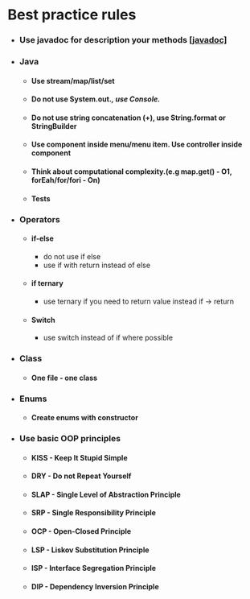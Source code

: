 # Best practice rules

- ### Use javadoc for description your methods [[javadoc]](https://docs.oracle.com/javase/8/docs/technotes/tools/windows/javadoc.html)

- ### Java
    - #### Use stream/map/list/set
    - #### Do not use System.out.*, use Console.*
    - #### Do not use string concatenation (+), use String.format or StringBuilder
    - #### Use component inside menu/menu item. Use controller inside component
    - #### Think about computational complexity.(e.g map.get() - O1, forEah/for/fori - On)
    - #### Tests

- ### Operators
    - #### if-else
        - do not use if else
        - use if with return instead of else
    - #### if ternary
        - use ternary if you need to return value instead if -> return
    - #### Switch
        - use switch instead of if where possible

- ### Class
    - #### One file - one class

- ### Enums
    - #### Create enums with constructor

- ### Use basic OOP principles
    - #### KISS - Keep It Stupid Simple
    - #### DRY - Do not Repeat Yourself
    - #### SLAP - Single Level of Abstraction Principle
    - #### SRP - Single Responsibility Principle
    - #### OCP - Open-Closed Principle
    - #### LSP - Liskov Substitution Principle
    - #### ISP - Interface Segregation Principle
    - #### DIP - Dependency Inversion Principle
